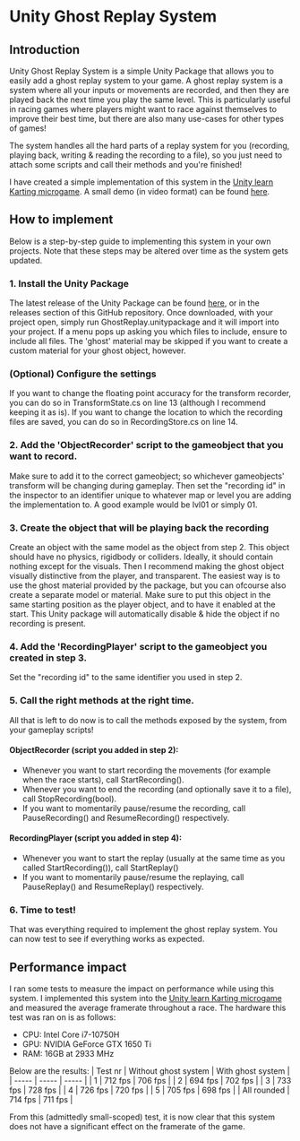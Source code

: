 # Unity Ghost Replay System

## Introduction

Unity Ghost Replay System is a simple Unity Package that allows you to easily add a ghost replay system to your game. A ghost replay system is a system where all your inputs or movements are recorded, and then they are played back the next time you play the same level.
This is particularly useful in racing games where players might want to race against themselves to improve their best time, but there are also many use-cases for other types of games!

The system handles all the hard parts of a replay system for you (recording, playing back, writing & reading the recording to a file), so you just need to attach some scripts and call their methods and you're finished!

I have created a simple implementation of this system in the [Unity learn Karting microgame](https://assetstore.unity.com/packages/templates/unity-learn-karting-microgame-urp-150956). 
A small demo (in video format) can be found [here](https://www.youtube.com/watch?v=GKyJadbZ9KA).


## How to implement

Below is a step-by-step guide to implementing this system in your own projects. Note that these steps may be altered over time as the system gets updated.

### 1. Install the Unity Package
   
The latest release of the Unity Package can be found [here](https://github.com/MaikelHendrikx1/Unity-Ghost-Replay-System/releases), or in the releases section of this GitHub repository.
Once downloaded, with your project open, simply run GhostReplay.unitypackage and it will import into your project. If a menu pops up asking you which files to include, ensure to include all files. 
The 'ghost' material may be skipped if you want to create a custom material for your ghost object, however.


### (Optional) Configure the settings

If you want to change the floating point accuracy for the transform recorder, you can do so in TransformState.cs on line 13 (although I recommend keeping it as is).
If you want to change the location to which the recording files are saved, you can do so in RecordingStore.cs on line 14.


### 2. Add the 'ObjectRecorder' script to the gameobject that you want to record.

Make sure to add it to the correct gameobject; so whichever gameobjects' transform will be changing during gameplay. Then set the "recording id" in the inspector to an identifier unique to whatever map or level you are adding the implementation to.
A good example would be lvl01 or simply 01.


### 3. Create the object that will be playing back the recording

Create an object with the same model as the object from step 2. This object should have no physics, rigidbody or colliders. Ideally, it should contain nothing except for the visuals. 
Then I recommend making the ghost object visually distinctive from the player, and transparent. The easiest way is to use the ghost material provided by the package, but you can ofcourse also create a separate model or material.
Make sure to put this object in the same starting position as the player object, and to have it enabled at the start. This Unity package will automatically disable & hide the object if no recording is present.


### 4. Add the 'RecordingPlayer' script to the gameobject you created in step 3.

Set the "recording id" to the same identifier you used in step 2.


### 5. Call the right methods at the right time.

All that is left to do now is to call the methods exposed by the system, from your gameplay scripts!

#### ObjectRecorder (script you added in step 2):
- Whenever you want to start recording the movements (for example when the race starts), call StartRecording().
- Whenever you want to end the recording (and optionally save it to a file), call StopRecording(bool).
- If you want to momentarily pause/resume the recording, call PauseRecording() and ResumeRecording() respectively.


#### RecordingPlayer (script you added in step 4):
- Whenever you want to start the replay (usually at the same time as you called StartRecording()), call StartReplay()
- If you want to momentarily pause/resume the replaying, call PauseReplay() and ResumeReplay() respectively.


### 6. Time to test!

That was everything required to implement the ghost replay system. You can now test to see if everything works as expected.



## Performance impact

I ran some tests to measure the impact on performance while using this system. I implemented this system into the [Unity learn Karting microgame](https://assetstore.unity.com/packages/templates/unity-learn-karting-microgame-urp-150956) and measured the average framerate throughout a race. The hardware this test was ran on is as follows:
- CPU: Intel Core i7-10750H
- GPU: NVIDIA GeForce GTX 1650 Ti
- RAM: 16GB at 2933 MHz

Below are the results:
| Test nr | Without ghost system | With ghost system |
| ----- | ----- | ----- |
| 1 | 712 fps | 706 fps |
| 2 | 694 fps | 702 fps |
| 3 | 733 fps | 728 fps |
| 4 | 726 fps | 720 fps |
| 5 | 705 fps | 698 fps |
| All rounded | 714 fps | 711 fps  |


From this (admittedly small-scoped) test, it is now clear that this system does not have a significant effect on the framerate of the game.
